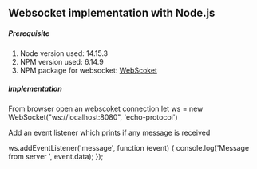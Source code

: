 ## Websocket implementation with Node.js

##### Prerequisite
1. Node version used: 14.15.3
2. NPM version used: 6.14.9
3. NPM package for websocket: [WebScoket](https://www.npmjs.com/package/websocket)

##### Implementation
From browser open an webscoket connection
let ws = new WebSocket("ws://localhost:8080", 'echo-protocol')

Add an event listener which prints if any message is received

ws.addEventListener('message', function (event) {
    console.log('Message from server ', event.data);
});
